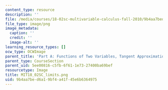 ```yaml
---
content_type: resource
description: ''
file: /media/courses/18-02sc-multivariable-calculus-fall-2010/9b4aa7bed6a19bf4a41f45e6b6364975_MIT18_02SC_limits.png
file_type: image/png
image_metadata:
  caption: ''
  credit: ''
  image-alt: ''
learning_resource_types: []
ocw_type: OCWImage
parent_title: 'Part A: Functions of Two Variables, Tangent Approximation and Optimization'
parent_type: CourseSection
parent_uid: 5ee00816-c5fb-6f61-1e73-27400ba69bef
resourcetype: Image
title: MIT18_02SC_limits.png
uid: 9b4aa7be-d6a1-9bf4-a41f-45e6b6364975
---
```

